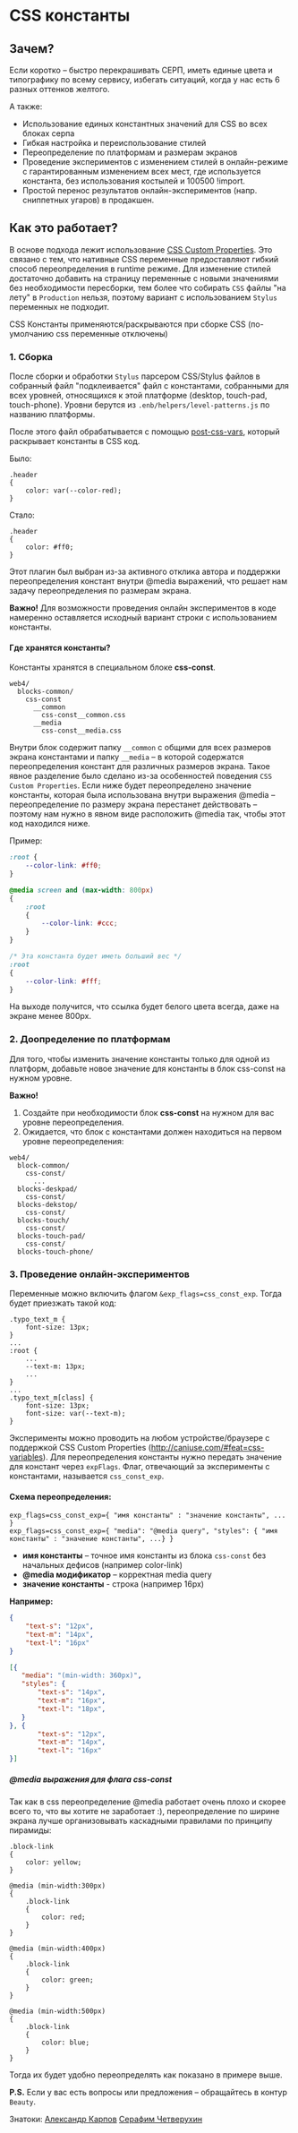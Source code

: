 # CSS константы

## Зачем?

Если коротко – быстро перекрашивать СЕРП, иметь единые цвета и типографику по всему сервису, избегать ситуаций, когда у нас есть 6 разных оттенков желтого.

A также:

* Использование единых константных значений для CSS во всех блоках серпа
* Гибкая настройка и переиспользование стилей
* Переопределение по платформам и размерам экранов
* Проведение экспериментов с изменением стилей в онлайн-режиме с гарантированным изменением всех мест, где используется константа, без использования костылей и 100500 !import.
* Простой перенос результатов онлайн-экспериментов (напр. сниппетных угаров) в продакшен.

## Как это работает?

В основе подхода лежит использование [CSS Custom Properties](https://developer.mozilla.org/en-US/docs/Web/CSS/Using_CSS_variables). Это связано с тем, что нативные CSS переменные предоставляют гибкий способ переопределения в runtime режиме. Для изменение стилей достаточно добавить на страницу переменные с новыми значениями без необходимости пересборки, тем более что собирать `CSS` файлы "на лету" в `Production` нельзя, поэтому вариант с использованием `Stylus` переменных не подходит.

CSS Константы применяются/раскрываются при сборке CSS (по-умолчанию css переменные отключены)

### 1. Сборка
После сборки и обработки `Stylus` парсером CSS/Stylus файлов в собранный файл "подклеивается" файл с константами, собранными для всех уровней, относящихся к этой платформе (desktop, touch-pad, touch-phone). Уровни берутся из `.enb/helpers/level-patterns.js` по названию платформы.

После этого файл обрабатывается с помощью [post-css-vars](https://gitlab.yandex-team.ru/search-interfaces/post-css-vars), который раскрывает константы в CSS код.

Было:
```
.header
{
    color: var(--color-red);
}
```

Стало:
```
.header
{
    color: #ff0;
}
```

Этот плагин был выбран из-за активного отклика автора и поддержки переопределения констант внутри @media выражений, что решает нам задачу переопределения по размерам экрана.

**Важно!**
Для возможности проведения онлайн экспериментов в коде намеренно оставляется исходный вариант строки с использованием константы.

#### Где хранятся константы?
Константы хранятся в специальном блоке **css-const**.
```
web4/
  blocks-common/
    css-const
      __common
        css-const__common.css
      __media
        css-const__media.css
```
Внутри блок содержит папку `__common` с общими для всех размеров экрана константами и папку `__media` – в которой содержатся переопределения констант для различных размеров экрана. Такое явное разделение было сделано из-за особенностей поведения `CSS Custom Properties`. Если ниже будет переопределено значение константы, которая была использована внутри выражения @media – переопределение по размеру экрана перестанет действовать – поэтому нам нужно в явном виде расположить @media так, чтобы этот код находился ниже.

Пример:
```css
:root {
    --color-link: #ff0;
}

@media screen and (max-width: 800px)
{
    :root
    {
        --color-link: #ccc;
    }
}

/* Эта константа будет иметь больший вес */
:root
{
    --color-link: #fff;
}
```

На выходе получится, что ссылка будет белого цвета всегда, даже на экране менее 800px.

### 2. Доопределение по платформам
Для того, чтобы изменить значение константы только для одной из платформ, добавьте новое значение для константы в блок css-const на нужном уровне.

**Важно!**
1. Создайте при необходимости блок **css-const** на нужном для вас уровне переопределения.
2. Ожидается, что блок с константами должен находиться на первом уровне переопределения:
```
web4/
  block-common/
    css-const/
      ...
  blocks-deskpad/
    css-const/
  blocks-dekstop/
    css-const/
  blocks-touch/
    css-const/
  blocks-touch-pad/
    css-const/
  blocks-touch-phone/
```

### 3. Проведение онлайн-экспериментов

Переменные можно включить флагом `&exp_flags=css_const_exp`.
Тогда будет приезжать такой код:
```
.typo_text_m {
    font-size: 13px;
}
...
:root {
    ...
    --text-m: 13px;
    ...
}
...
.typo_text_m[class] {
    font-size: 13px;
    font-size: var(--text-m);
}
```

Эксперименты можно проводить на любом устройстве/браузере с поддержкой CSS Custom Properties (http://caniuse.com/#feat=css-variables).
Для переопределения константы нужно передать значение для констант через `expFlags`.
Флаг, отвечающий за эксперименты с константами, называется ``css_const_exp``.

#### Схема переопределения:

```
exp_flags=css_const_exp={ "имя константы" : "значение константы", ... }
exp_flags=css_const_exp={ "media": "@media query", "styles": { "имя константы" : "значение константы", ...} }
```

- **имя константы** – точное имя константы из блока `css-const` без начальных дефисов (например color-link)
- **@media модификатор** – корректная media query
- **значение константы** - строка (например 16px)

**Например:**

```json
{
    "text-s": "12px",
    "text-m": "14px",
    "text-l": "16px"
}
```

```json
[{
   "media": "(min-width: 360px)",
   "styles": {
       "text-s": "14px",
       "text-m": "16px",
       "text-l": "18px",
   }
}, {
       "text-s": "12px",
       "text-m": "14px",
       "text-l": "16px"
}]
```

##### @media выражения для флага css-const
Так как в css переопределение @media работает очень плохо и скорее всего то, что вы хотите не заработает :),
переопределение по ширине экрана лучше организовывать каскадными правилами по принципу пирамиды:

```
.block-link
{
    color: yellow;
}

@media (min-width:300px)
{
    .block-link
    {
        color: red;
    }
}

@media (min-width:400px)
{
    .block-link
    {
        color: green;
    }
}

@media (min-width:500px)
{
    .block-link
    {
        color: blue;
    }
}
```

Тогда их будет удобно переопределять как показано в примере выше.

**P.S.** Если у вас есть вопросы или предложения – обращайтесь в контур `Beauty`.

Знатоки: [Александр Карпов](https://staff.yandex-team.ru/kukuruku) [Серафим Четверухин](https://staff.yandex-team.ru/chetverukhin)

